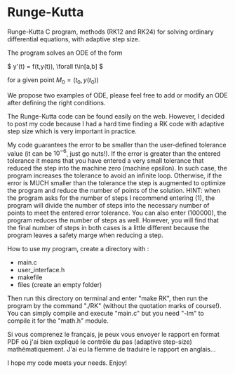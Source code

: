# Runge-Kutta
Runge-Kutta C program, methods (RK12 and RK24) for solving ordinary differential equations, with adaptive step size.

The program solves an ODE of the form

$ y'(t) = f(t,y(t)), \forall t\in[a,b] $

for a given point $M_0 = (t_0, y(t_0))$

We propose two examples of ODE, please feel free to add or modify an ODE after defining the right conditions.

The Runge-Kutta code can be found easily on the web.
However, I decided to post my code because I had a hard time finding a RK code with adaptive step size which is very important in practice.

My code guarantees the error to be smaller than the user-defined tolerance value (it can be $10^{-6}$, just go nuts!).
If the error is greater than the entered tolerance it means that you have entered a very small tolerance that reduced the step into the machine zero (machine epsilon). In such case, the program increases the tolerance to avoid an infinite loop.
Otherwise, if the error is MUCH smaller than the tolerance the step is augmented to optimize the program and reduce the number of points of the solution.
HINT: when the program asks for the number of steps I recommend entering (1), the program will divide the number of steps into the necessary number of points to meet the entered error tolerance. You can also enter (100000), the program reduces the number of steps as well. However, you will find that the final number of steps in both cases is a little different because the program leaves a safety marge when reducing a step.

How to use my program, create a directory with :
- main.c
- user_interface.h
- makefile
- files (create an empty folder)

Then run this directory on terminal and enter "make RK", then run the program by the command "./RK" (without the quotation marks of course!). You can simply compile and execute "main.c" but you need "-lm" to compile it for the "math.h" module.


Si vous comprenez le français, je peux vous envoyer le rapport en format PDF où j'ai bien expliqué le contrôle du pas (adaptive step-size) mathématiquement. J'ai eu la flemme de traduire le rapport en anglais...

I hope my code meets your needs.
Enjoy!
